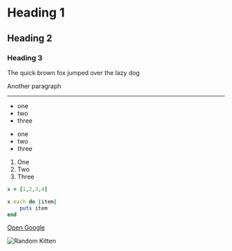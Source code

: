 # Heading 1
## Heading 2
### Heading 3

The quick brown fox jumped over the lazy dog

Another paragraph

---
* one
* two
* three

- one
- two
- three

1. One
2. Two
3. Three

```ruby
x = [1,2,3,4]

x.each do |item|
    puts item
end
```

[Open Google](https://goggle.com)

![Random Kitten](http://placekitten.com/200/)


